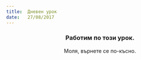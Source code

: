 ```yaml
---
title:  Дневен урок
date:   27/08/2017
---
```


### <center>Работим по този урок.</center>
<center>Моля, върнете се по-късно.</center>